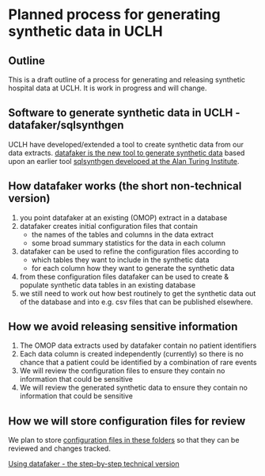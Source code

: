 # Planned process for generating synthetic data in UCLH

## Outline
This is a draft outline of a process for generating and releasing synthetic hospital data at UCLH. It is work in progress and will change. 

## Software to generate synthetic data in UCLH - datafaker/sqlsynthgen
UCLH have developed/extended a tool to create synthetic data from our data extracts. [datafaker is the new tool to generate synthetic data](https://github.com/SAFEHR-data/datafaker) based upon an earlier tool [sqlsynthgen developed at the Alan Turing Institute](https://github.com/alan-turing-institute/sqlsynthgen). 

## How datafaker works (the short non-technical version)
1. you point datafaker at an existing (OMOP) extract in a database
1. datafaker creates initial configuration files that contain 
    + the names of the tables and columns in the data extract
    + some broad summary statistics for the data in each column
1. datafaker can be used to refine the configuration files according to
    + which tables they want to include in the synthetic data
    + for each column how they want to generate the synthetic data
1. from these configuration files datafaker can be used to create & populate synthetic data tables in an existing database
1.  we still need to work out how best routinely to get the synthetic data out of the database and into e.g. csv files that can be published elsewhere. 

## How we avoid releasing sensitive information
1. The OMOP data extracts used by datafaker contain no patient identifiers
1. Each data column is created independently (currently) so there is no chance that a patient could be identified by a combination of rare events
1. We will review the configuration files to ensure they contain no information that could be sensitive
1. We will review the generated synthetic data to ensure they contain no information that could be sensitive

## How we will store configuration files for review
We plan to store [configuration files in these folders](resources/configuration-files/) so that they can be reviewed and changes tracked.

[Using datafaker - the step-by-step technical version](11-technical-step-by-step.md)
